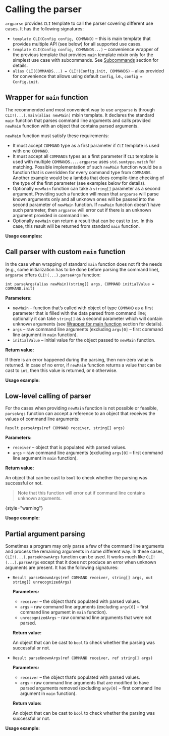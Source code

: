 # Calling the parser

`argparse` provides `CLI` template to call the parser covering different use cases. It has the following signatures:
- `template CLI(Config config, COMMAND)` – this is main template that provides multiple API (see below) for all
  supported use cases.
- `template CLI(Config config, COMMANDS...)` – convenience wrapper of the previous template that provides `main`
  template mixin only for the simplest use case with subcommands. See [Subcommands](Subcommands.md) section for details.
- `alias CLI(COMMANDS...) = CLI!(Config.init, COMMANDS)` – alias provided for convenience that allows using default
  `Config`, i.e., `config = Config.init`.

## Wrapper for `main` function

The recommended and most convenient way to use `argparse` is through `CLI!(...).main(alias newMain)` mixin template.
It declares the standard `main` function that parses command line arguments and calls provided `newMain` function with
an object that contains parsed arguments.

`newMain` function must satisfy these requirements:
- It must accept `COMMAND` type as a first parameter if `CLI` template is used with one `COMMAND`.
- It must accept all `COMMANDS` types as a first parameter if `CLI` template is used with multiple `COMMANDS...`.
  `argparse` uses `std.sumtype.match` for matching. Possible implementation of such `newMain` function would be a
  function that is overridden for every command type from `COMMANDS`. Another example would be a lambda that does
  compile-time checking of the type of the first parameter (see examples below for details).
- Optionally `newMain` function can take a `string[]` parameter as a second argument. Providing such a function will
  mean that `argparse` will parse known arguments only and all unknown ones will be passed into the second parameter of
  `newMain` function. If `newMain` function doesn’t have such parameter, then `argparse` will error out if there is an
  unknown argument provided in command line.
- Optionally `newMain` can return a result that can be cast to `int`. In this case, this result will be returned from
  standard `main` function.

**Usage examples:**

<code-block src="code_snippets/call_parser1.d" lang="c++"/>

<code-block src="code_snippets/call_parser2.d" lang="c++"/>


## Call parser with custom `main` function

In the case when wrapping of standard `main` function does not fit the needs (e.g., some initialization has to be done before parsing
the command line), `argparse` offers `CLI!(...).parseArgs` function:

`int parseArgs(alias newMain)(string[] args, COMMAND initialValue = COMMAND.init)`

**Parameters:**

- `newMain` – function that’s called with object of type `COMMAND` as a first parameter that is filled with the data parsed from
  command line; optionally it can take `string[]` as a second parameter which will contain unknown arguments
  (see [Wrapper for main function](#wrapper-for-main-function) section for details).
- `args` – raw command line arguments (excluding `argv[0]` – first command line argument in `main` function).
- `initialValue` – initial value for the object passed to `newMain` function.

**Return value:**

If there is an error happened during the parsing, then non-zero value is returned. In case of no error, if `newMain`
function returns a value that can be cast to `int`, then this value is returned, or `0` otherwise.

**Usage example:**

<code-block src="code_snippets/call_parser3.d" lang="c++"/>


## Low-level calling of parser

For the cases when providing `newMain` function is not possible or feasible, `parseArgs` function can accept a reference
to an object that receives the values of command line arguments:

`Result parseArgs(ref COMMAND receiver, string[] args)`

**Parameters:**

- `receiver` – object that is populated with parsed values.
- `args` – raw command line arguments (excluding `argv[0]` – first command line argument in `main` function).

**Return value:**

An object that can be cast to `bool` to check whether the parsing was successful or not.

> Note that this function will error out if command line contains unknown arguments.
>
{style="warning"}

**Usage example:**

<code-block src="code_snippets/call_parser4.d" lang="c++"/>


## Partial argument parsing

Sometimes a program may only parse a few of the command line arguments and process the remaining arguments in some different
way. In these cases, `CLI!(...).parseKnownArgs` function can be used. It works much like `CLI!(...).parseArgs` except
that it does not produce an error when unknown arguments are present. It has the following signatures:

- `Result parseKnownArgs(ref COMMAND receiver, string[] args, out string[] unrecognizedArgs)`

  **Parameters:**

    - `receiver` – the object that’s populated with parsed values.
    - `args` – raw command line arguments (excluding `argv[0]` – first command line argument in `main` function).
    - `unrecognizedArgs` – raw command line arguments that were not parsed.

  **Return value:**

  An object that can be cast to `bool` to check whether the parsing was successful or not.

- `Result parseKnownArgs(ref COMMAND receiver, ref string[] args)`

  **Parameters:**

    - `receiver` – the object that’s populated with parsed values.
    - `args` – raw command line arguments that are modified to have parsed arguments removed (excluding `argv[0]` – first
      command line argument in `main` function).

  **Return value:**

  An object that can be cast to `bool` to check whether the parsing was successful or not.

**Usage example:**

<code-block src="code_snippets/call_parser5.d" lang="c++"/>

